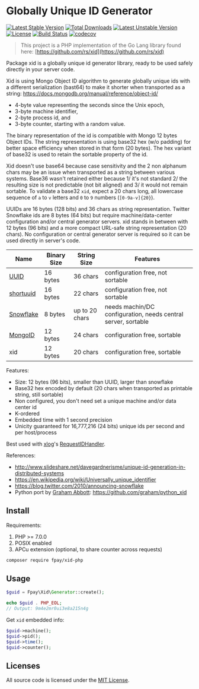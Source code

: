 # Globally Unique ID Generator

[![Latest Stable Version](https://poser.pugx.org/fpay/xid-php/v/stable)](https://packagist.org/packages/fpay/xid-php)
[![Total Downloads](https://poser.pugx.org/fpay/xid-php/downloads)](https://packagist.org/packages/fpay/xid-php)
[![Latest Unstable Version](https://poser.pugx.org/fpay/xid-php/v/unstable)](https://packagist.org/packages/fpay/xid-php)
[![License](https://poser.pugx.org/fpay/xid-php/license)](https://packagist.org/packages/fpay/xid-php)
[![Build Status](https://travis-ci.org/fpay/xid-php.svg?branch=master)](https://travis-ci.org/fpay/xid-php)
[![codecov](https://codecov.io/gh/fpay/xid-php/branch/master/graph/badge.svg)](https://codecov.io/gh/fpay/xid-php)

> This project is a PHP implementation of the Go Lang library found here: [https://github.com/rs/xid](https://github.com/rs/xid)

Package xid is a globally unique id generator library, ready to be used safely directly in your server code.

Xid is using Mongo Object ID algorithm to generate globally unique ids with a different serialization (bast64) to make it shorter when transported as a string:
https://docs.mongodb.org/manual/reference/object-id/

- 4-byte value representing the seconds since the Unix epoch,
- 3-byte machine identifier,
- 2-byte process id, and
- 3-byte counter, starting with a random value.

The binary representation of the id is compatible with Mongo 12 bytes Object IDs.
The string representation is using base32 hex (w/o padding) for better space efficiency
when stored in that form (20 bytes). The hex variant of base32 is used to retain the
sortable property of the id.

Xid doesn't use base64 because case sensitivity and the 2 non alphanum chars may be an
issue when transported as a string between various systems. Base36 wasn't retained either
because 1/ it's not standard 2/ the resulting size is not predictable (not bit aligned)
and 3/ it would not remain sortable. To validate a base32 `xid`, expect a 20 chars long,
all lowercase sequence of `a` to `v` letters and `0` to `9` numbers (`[0-9a-v]{20}`).

UUIDs are 16 bytes (128 bits) and 36 chars as string representation. Twitter Snowflake
ids are 8 bytes (64 bits) but require machine/data-center configuration and/or central
generator servers. xid stands in between with 12 bytes (96 bits) and a more compact
URL-safe string representation (20 chars). No configuration or central generator server
is required so it can be used directly in server's code.

| Name        | Binary Size | String Size    | Features
|-------------|-------------|----------------|----------------
| [UUID]      | 16 bytes    | 36 chars       | configuration free, not sortable
| [shortuuid] | 16 bytes    | 22 chars       | configuration free, not sortable
| [Snowflake] | 8 bytes     | up to 20 chars | needs machin/DC configuration, needs central server, sortable
| [MongoID]   | 12 bytes    | 24 chars       | configuration free, sortable
| xid         | 12 bytes    | 20 chars       | configuration free, sortable

[UUID]: https://en.wikipedia.org/wiki/Universally_unique_identifier
[shortuuid]: https://github.com/stochastic-technologies/shortuuid
[Snowflake]: https://blog.twitter.com/2010/announcing-snowflake
[MongoID]: https://docs.mongodb.org/manual/reference/object-id/

Features:

- Size: 12 bytes (96 bits), smaller than UUID, larger than snowflake
- Base32 hex encoded by default (20 chars when transported as printable string, still sortable)
- Non configured, you don't need set a unique machine and/or data center id
- K-ordered
- Embedded time with 1 second precision
- Unicity guaranteed for 16,777,216 (24 bits) unique ids per second and per host/process

Best used with [xlog](https://github.com/rs/xlog)'s
[RequestIDHandler](https://godoc.org/github.com/rs/xlog#RequestIDHandler).

References:

- http://www.slideshare.net/davegardnerisme/unique-id-generation-in-distributed-systems
- https://en.wikipedia.org/wiki/Universally_unique_identifier
- https://blog.twitter.com/2010/announcing-snowflake
- Python port by [Graham Abbott](https://github.com/graham): https://github.com/graham/python_xid

## Install

Requirements:

1. PHP >= 7.0.0
2. POSIX enabled
3. APCu extension (optional, to share counter across requests)

```sh
composer require fpay/xid-php
```

## Usage

```php
$guid = Fpay\Xid\Generator::create();

echo $guid . PHP_EOL;
// Output: 9m4e2mr0ui3e8a215n4g
```

Get `xid` embedded info:

```php
$guid->machine();
$guid->pid();
$guid->time();
$guid->counter();
```

## Licenses

All source code is licensed under the [MIT License](https://raw.github.com/fpay/xid-php/master/LICENSE).
